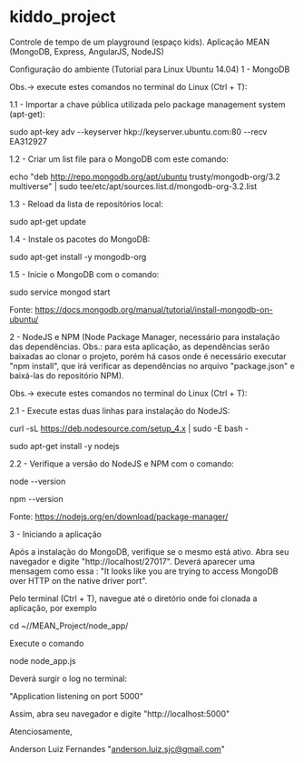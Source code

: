 # kiddo_project
Controle de tempo de um playground (espaço kids). Aplicação MEAN (MongoDB, Express, AngularJS, NodeJS)

Configuração do ambiente (Tutorial para Linux Ubuntu 14.04)
1 - MongoDB

Obs.-> execute estes comandos no terminal do Linux (Ctrl + T):

1.1 - Importar a chave pública utilizada pelo package management system (apt-get):

  sudo apt-key adv --keyserver hkp://keyserver.ubuntu.com:80 --recv EA312927

1.2 - Criar um list file para o MongoDB com este comando:

  echo "deb http://repo.mongodb.org/apt/ubuntu trusty/mongodb-org/3.2 multiverse" | sudo tee/etc/apt/sources.list.d/mongodb-org-3.2.list

1.3 - Reload da lista de repositórios local:

  sudo apt-get update

1.4 - Instale os pacotes do MongoDB:

  sudo apt-get install -y mongodb-org

1.5 - Inicie o MongoDB com o comando:

  sudo service mongod start

Fonte: https://docs.mongodb.org/manual/tutorial/install-mongodb-on-ubuntu/

2 - NodeJS e NPM (Node Package Manager, necessário para instalação das dependências. Obs.: para esta aplicação, as dependências serão baixadas ao clonar o projeto, porém há casos onde é necessário executar "npm install", que irá verificar as dependências no arquivo "package.json" e baixá-las do repositório NPM).

Obs.-> execute estes comandos no terminal do Linux (Ctrl + T):

2.1 - Execute estas duas linhas para instalação do NodeJS:

  curl -sL https://deb.nodesource.com/setup_4.x | sudo -E bash -

  sudo apt-get install -y nodejs

2.2 - Verifique a versão do NodeJS e NPM com o comando:

  node --version

  npm --version

Fonte: https://nodejs.org/en/download/package-manager/

3 - Iniciando a aplicação

Após a instalação do MongoDB, verifique se o mesmo está ativo. Abra seu navegador e digite "http://localhost/27017". Deverá aparecer uma mensagem como essa : "It looks like you are trying to access MongoDB over HTTP on the native driver port".

Pelo terminal (Ctrl + T), navegue até o diretório onde foi clonada a aplicação, por exemplo

  cd ~/<myGitFolder>/MEAN_Project/node_app/

Execute o comando

  node node_app.js

Deverá surgir o log no terminal:

  "Application listening on port 5000"

Assim, abra seu navegador e digite "http://localhost:5000"

Atenciosamente,

Anderson Luiz Fernandes "anderson.luiz.sjc@gmail.com"
